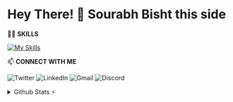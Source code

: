   # Hey There! 👋 Sourabh Bisht this side 

  🧑‍💻 **SKILLS**
  
  [![My Skills](https://skillicons.dev/icons?i=java,html,css,js,bootstrap,jquery,mongodb,express,react,nodejs,git,github&perline=6)](https://skillicons.dev)
  
  📫 **CONNECT WITH ME** 

  ![Twitter](https://img.shields.io/badge/Twitter-%231DA1F2.svg?style=for-the-badge&logo=Twitter&logoColor=white)
  ![LinkedIn](https://img.shields.io/badge/linkedin-%230077B5.svg?style=for-the-badge&logo=linkedin&logoColor=white)
  ![Gmail](https://img.shields.io/badge/Gmail-D14836?style=for-the-badge&logo=gmail&logoColor=white)
  ![Discord](https://img.shields.io/badge/%3CServer%3E-%237289DA.svg?style=for-the-badge&logo=discord&logoColor=white)
<!---
sourabhBisht27/sourabhBisht27 is a ✨ special ✨ repository because its `README.md` (this file) appears on your GitHub profile.
You can click the Preview link to take a look at your changes.
--->

<details>
  <summary>Github Stats ⚡</summary>
  
  <a href="#">![Github stats](https://github-readme-stats.vercel.app/api?username=sourabhBisht27&theme=radical&count_private=true&hide_border=true&line_height=20)</a>
  </br>
  <a href="#">![Top Langs](https://github-readme-stats.vercel.app/api/top-langs/?username=sourabhBisht27&layout=compact&theme=radical&count_private=true&hide_border=true)</a>
</details>
